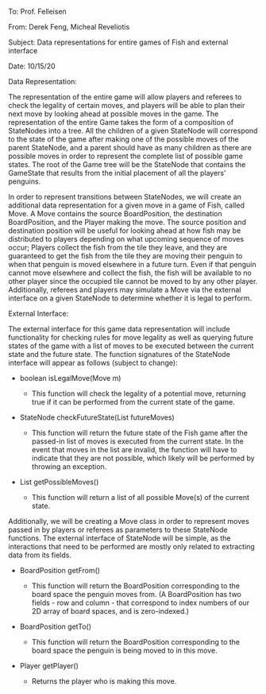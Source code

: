 
To: Prof. Felleisen

From: Derek Feng, Micheal Reveliotis

Subject: Data representations for entire games of Fish and external interface

Date: 10/15/20

  

Data Representation:

  

The representation of the entire game will allow players and referees to check the legality of certain moves, and players will be able to plan their next move by looking ahead at possible moves in the game. The representation of the entire Game takes the form of a composition of StateNodes into a tree. All the children of a given StateNode will correspond to the state of the game after making one of the possible moves of the parent StateNode, and a parent should have as many children as there are possible moves in order to represent the complete list of possible game states. The root of the Game tree will be the StateNode that contains the GameState that results from the initial placement of all the players’ penguins.

  

In order to represent transitions between StateNodes, we will create an additional data representation for a given move in a game of Fish, called Move. A Move contains the source BoardPosition, the destination BoardPosition, and the Player making the move. The source position and destination position will be useful for looking ahead at how fish may be distributed to players depending on what upcoming sequence of moves occur; Players collect the fish from the tile they leave, and they are guaranteed to get the fish from the tile they are moving their penguin to when that penguin is moved elsewhere in a future turn. Even if that penguin cannot move elsewhere and collect the fish, the fish will be available to no other player since the occupied tile cannot be moved to by any other player. Additionally, referees and players may simulate a Move via the external interface on a given StateNode to determine whether it is legal to perform.

  
  

External Interface:

  

The external interface for this game data representation will include functionality for checking rules for move legality as well as querying future states of the game with a list of moves to be executed between the current state and the future state. The function signatures of the StateNode interface will appear as follows (subject to change):

  

-   boolean isLegalMove(Move m)
    

    -   This function will check the legality of a potential move, returning true if it can be performed from the current state of the game.
    

-   StateNode checkFutureState(List<Move> futureMoves)
    

    -   This function will return the future state of the Fish game after the passed-in list of moves is executed from the current state. In the event that moves in the list are invalid, the function will have to indicate that they are not possible, which likely will be performed by throwing an exception.
    

-   List<Move> getPossibleMoves()
    

    -   This function will return a list of all possible Move(s) of the current state.
    

  

Additionally, we will be creating a Move class in order to represent moves passed in by players or referees as parameters to these StateNode functions. The external interface of StateNode will be simple, as the interactions that need to be performed are mostly only related to extracting data from its fields.

  

-   BoardPosition getFrom()
    

    -   This function will return the BoardPosition corresponding to the board space the penguin moves from. (A BoardPosition has two fields - row and column - that correspond to index numbers of our 2D array of board spaces, and is zero-indexed.)
    

-   BoardPosition getTo()
    

    -   This function will return the BoardPosition corresponding to the board space the penguin is being moved to in this move.
    

-   Player getPlayer()
    

    -   Returns the player who is making this move.

